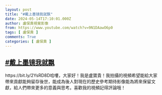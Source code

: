 ```yaml
---
layout: post
title: "#戴上墨镜我就飘"
date: 2024-05-14T17:10:01.000Z
author: 盧保貴視覺影像
from: https://www.youtube.com/watch?v=9N1DAawO6p0
tags: [ 盧保貴 ]
comments: True
categories: [ 盧保貴 ]
---
```

<!--1715706601000-->
[#戴上墨镜我就飘](https://www.youtube.com/watch?v=9N1DAawO6p0)
------

<div>
https://bit.ly/2YsRD8D哈嘍，大家好！我是盧寶貴！我拍攝的視頻希望能給大家帶來貢獻能夠留存後世，能成為後人對現在的歷史參考期待影像能為將來保留文獻，給人們帶來更多的意義與思考。喜歡我的視頻記得評論哦！
</div>
